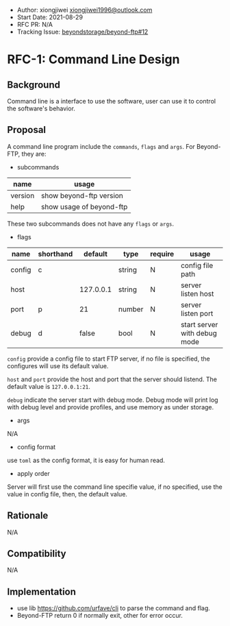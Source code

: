 - Author: xiongjiwei <xiongjiwei1996@outlook.com>
- Start Date: 2021-08-29
- RFC PR: N/A
- Tracking Issue: [beyondstorage/beyond-ftp#12](https://github.com/beyondstorage/beyond-ftp/issues/12)

# RFC-1: Command Line Design

## Background

Command line is a interface to use the software, user can use it to control the software's behavior.

## Proposal

A command line program include the `commands`, `flags` and `args`. For Beyond-FTP, they are:

- subcommands

| name    | usage                      |
|---------|----------------------------|
| version | show beyond-ftp version    |
| help    | show usage of beyond-ftp   |

These two subcommands does not have any `flags` or `args`.

- flags

| name   | shorthand | default   | type   | require | usage                        |
|--------|-----------|-----------|--------|---------|------------------------------|
| config | c         |           | string | N       | config file path             |
| host   |           | 127.0.0.1 | string | N       | server listen host           |
| port   | p         | 21        | number | N       | server listen port           |
| debug  | d         | false     | bool   | N       | start server with debug mode |

`config` provide a config file to start FTP server, if no file is specified, the configures will use its default value.

`host` and `port` provide the host and port that the server should listend. The default value is `127.0.0.1:21`.

`debug` indicate the server start with debug mode. Debug mode will print log with debug level and provide profiles, and use memory as under storage.

- args

N/A

- config format

use `toml` as the config format, it is easy for human read.

- apply order

Server will first use the command line specifie value, if no specified, use the value in config file, then, the default value.

## Rationale

N/A

## Compatibility

N/A

## Implementation

- use lib https://github.com/urfave/cli to parse the command and flag.
- Beyond-FTP return 0 if normally exit, other for error occur.
